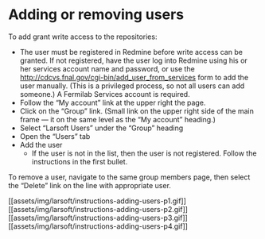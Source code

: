 # Adding or removing users

To add grant write access to the repositories:

-   The user must be registered in Redmine before write access can be granted. If not registered, have the user log into Redmine using his or her services account name and password, or use the http://cdcvs.fnal.gov/cgi-bin/add_user_from_services form to add the user manually. (This is a privileged process, so not all users can add someone.) A Fermilab Services account is required.
-   Follow the “My account” link at the upper right the page.
-   Click on the “Group” link. (Small link on the upper right side of the main frame — it on the same level as the “My account” heading.)
-   Select “Larsoft Users” under the “Group” heading
-   Open the “Users” tab
-   Add the user
    -   If the user is not in the list, then the user is not registered. Follow the instructions in the first bullet.

To remove a user, navigate to the same group members page, then select the “Delete” link on the line with appropriate user.

[[assets/img/larsoft/instructions-adding-users-p1.gif]]
[[assets/img/larsoft/instructions-adding-users-p2.gif]]
[[assets/img/larsoft/instructions-adding-users-p3.gif]]
[[assets/img/larsoft/instructions-adding-users-p4.gif]]
